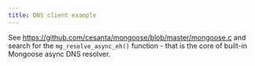 ```yaml
---
title: DNS client example
---
```


See https://github.com/cesanta/mongoose/blob/master/mongoose.c and search
for the `mg_resolve_async_eh()` function - that is the core of
built-in Mongoose async DNS resolver.
